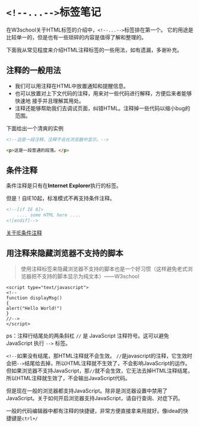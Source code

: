 # `<!--...-->`标签笔记

在W3school关于HTML标签的介绍中，`<!--...-->`标签排在第一个。
它的用途是比较单一的，但是也有一些琐碎的内容是值得了解和整理的。

下面我从常见程度来介绍HTML注释标签的一些用法，如有遗漏，多谢补充。

## 注释的一般用法

* 我们可以用注释在HTML中放置通知和提醒信息。
* 也可以放置对上下文代码的注释，用来对一些代码进行解释，方便后来者能够快速地
接手并且理解其用处。
* 注释还能够帮助我们去调试页面，纠错HTML。注释掉一些代码以缩小bug的范围。

下面给出一个清爽的实例

```HTML
<!--这是一段注释。注释不会在浏览器中显示。-->

<p>这是一段普通的段落。</p>
```

## 条件注释

条件注释是只有在**Internet Explorer**执行的标签。

但是！自IE10起，标准模式不再支持条件注释。

```HTML
<!--[if IE 8]>
    .... some HTML here ....
<![endif]-->
```

[关于IE条件注释](http://www.cnblogs.com/zhangjiehui/p/4262529.html)


## 用注释来隐藏浏览器不支持的脚本

> 使用注释标签来隐藏浏览器不支持的脚本也是一个好习惯（这样避免老式浏览器把不支持的脚本显示为纯文本）——W3school

```
<script type="text/javascript">
<!--
function displayMsg()
{
alert("Hello World!")
}
//-->
</script>
```
ps：注释行结尾处的两条斜杠 `//` 是 JavaScript 注释符号。这可以避免 JavaScript 执行 `-->` 标签。

`<!--`如果没有结尾，那HTML注释就不会生效。
`//`是javascript的注释，它生效时会把`-->`结尾给去掉，所以HTML注释就不生效了，不会影响JavaScript的运作。
但如果浏览器不支持JavaScript，那`//`就不会生效，它无法去掉HTML注释结尾，所以HTML注释就生效了，不会输出JavaScript代码。

但是现在一般的浏览器都支持JavaScript。除非是浏览器设置中禁用了JavaScript。关于如何开启浏览器支持JavaScript，请自行查询、对症下药。



一般的代码编辑器中都有注释的快捷键，非常方便直接拿来用就好。像idea的快捷键是`ctrl+/`